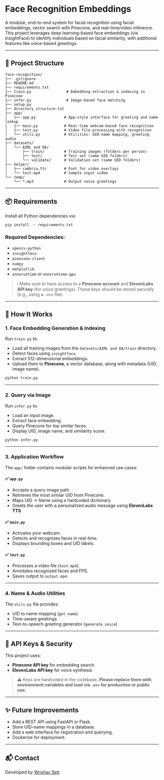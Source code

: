 
# Face Recognition Embeddings

A modular, end-to-end system for facial recognition using facial embeddings, vector search with Pinecone, and real-time/video inference. This project leverages deep learning-based face embeddings (via InsightFace) to identify individuals based on facial similarity, with additional features like voice-based greetings.

---

## 🧱 Project Structure

```plaintext
face-recognition/
├── .gitignore
├── README.md
├── requirements.txt
├── train.py                # Embedding extraction & indexing in Pinecone
├── infer.py                # Image-based face matching
├── setup.py
├── directory_structure.txt
├── app/
│   ├── app.py             # App-style interface for greeting and name lookup
│   ├── main.py            # Real-time webcam-based face recognition
│   ├── test.py            # Video file processing with recognition
│   └── utils.py           # Utilities: UID-name mapping, greeting audio
├── datasets/
│   └── AIML and DA/
│       ├── train/         # Training images (folders per person)
│       ├── test/          # Test set (same UID folders)
│       └── validate/      # Validation set (same UID folders)
├── helper/
│   ├── cambria.ttc        # Font for video overlays
│   └── test.mp4           # Sample input video
└── temp/
    └── *.mp3              # Output voice greetings
```

---

## 📦 Requirements

Install all Python dependencies via:

```bash
pip install -r requirements.txt
```

### Required Dependencies:

- `opencv-python`
- `insightface`
- `pinecone-client`
- `numpy`
- `matplotlib`
- `onnxruntime` or `onnxruntime-gpu`

> ℹ️ Make sure to have access to a **Pinecone account** and **ElevenLabs API key** (for voice greetings). These keys should be stored securely (e.g., using a `.env` file).

---

## 🚀 How It Works

### 1. **Face Embedding Generation & Indexing**
Run `train.py` to:
- Load all training images from the `datasets/AIML and DA/train` directory.
- Detect faces using `insightface`.
- Extract 512-dimensional embeddings.
- Upload them to **Pinecone**, a vector database, along with metadata (UID, image name).

```bash
python train.py
```

---

### 2. **Query via Image**
Run `infer.py` to:
- Load an input image.
- Extract face embedding.
- Query Pinecone for top similar faces.
- Display UID, image name, and similarity score.

```bash
python infer.py
```

---

### 3. **Application Workflow**
The `app/` folder contains modular scripts for enhanced use cases:

#### ✅ `app.py`
- Accepts a query image path.
- Retrieves the most similar UID from Pinecone.
- Maps UID → Name using a hardcoded dictionary.
- Greets the user with a personalized audio message using **ElevenLabs TTS**.

#### ✅ `main.py`
- Activates your webcam.
- Detects and recognizes faces in real-time.
- Displays bounding boxes and UID labels.

#### ✅ `test.py`
- Processes a video file (`test.mp4`).
- Annotates recognized faces and FPS.
- Saves output to `output.mp4`.

---

### 4. **Name & Audio Utilities**
The `utils.py` file provides:
- UID to name mapping (`get_name`)
- Time-aware greetings
- Text-to-speech greeting generator (`generate_voice`)

---

## 🔐 API Keys & Security

This project uses:
- **Pinecone API key** for embedding search
- **ElevenLabs API key** for voice synthesis

> ⚠️ Keys are hardcoded in the codebase. **Please replace them with environment variables and load via `.env` for production or public use.**

---

## ✨ Future Improvements

- Add a REST API using FastAPI or Flask.
- Store UID-name mappings in a database.
- Add a web interface for registration and querying.
- Dockerize for deployment.

---

## 📬 Contact

Developed by [Wrishav Sett](https://github.com/WrishavSett)
